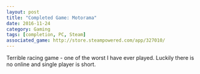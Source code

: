 ```yaml
---
layout: post
title: "Completed Game: Motorama"
date: 2016-11-24
category: Gaming
tags: [completion, PC, Steam]
associated_game: http://store.steampowered.com/app/327010/
---
```


Terrible racing game - one of the worst I have ever played.
Luckily there is no online and single player is short.